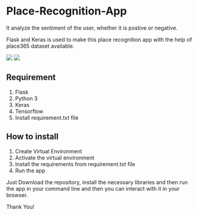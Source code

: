 # Place-Recognition-App

 It analyze the sentiment of the user, whether it is postive or negative.
 
 Flask and Keras is used to make this place recognition app with the help of place365 dataset available.
 
 <img src="https://github.com/patidarparas13/Place-Recognition-App/blob/master/Index.png">
 <img src="https://github.com/patidarparas13/Place-Recognition-App/blob/master/Prediction.png">
 
 ## Requirement
 1. Flask
 2. Python 3
 3. Keras
 4. Tensorflow
 5. Install requirement.txt file
 
  ## How to install
 1. Create Virtual Environment
 2. Activate the virtual environment
 3. Install the requirements from requirement.txt file
 4. Run the app
 
Just Download the repository, install the necessary libraries and then run the app in your command line and then you can interact with it in your browser.

Thank You!
